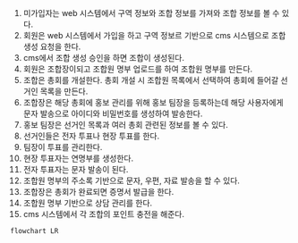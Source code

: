 1. 미가입자는 web 시스템에서 구역 정보와 조합 정보를 가져와 조합 정보를 볼 수 있다.
2. 회원은 web 시스템에서 가입을 하고 구역 정보르 기반으로 cms 시스템으로 조합 생성 요청을 한다.
3. cms에서 조합 생성 승인을 하면 조합이 생성된다.
4. 회원은 조합장이되고 조합원 명부 업로드를 하여 조합원 명부를 만든다.
5. 조합은 총회를 개설한다. 총회 개설 시 조합원 목록에서 선택하여 총회에 들어갈 선거인 목록을 만든다.
6. 조합장은 해당 총회에 홍보 관리를 위해 홍보 팀장을 등록하는데 해당 사용자에게 문자 발송으로 아이디와 비밀번호를 생성하여 발송한다.
7. 홍보 팀장은 선거인 목록과 여러 총회 관련된 정보를 볼 수 있다.
6. 선거인들은 전자 투표나 현장 투표를 한다.
7. 팀장이 투표를 관리한다.
8. 현장 투표자는 연명부를 생성한다.
9. 전자 투표자는 문자 발송이 된다.
10. 조합원 명부의 주소록 기반으로 문자, 우편, 자료 발송을 할 수 있다.
11. 조합장은 총회가 완료되면 증명서 발급을 한다.
12. 조합원 명부 기반으로 상담 관리를 한다.
13. cms 시스템에서 각 조합의 포인트 충전을 해준다.
```mermaid
flowchart LR
     
```